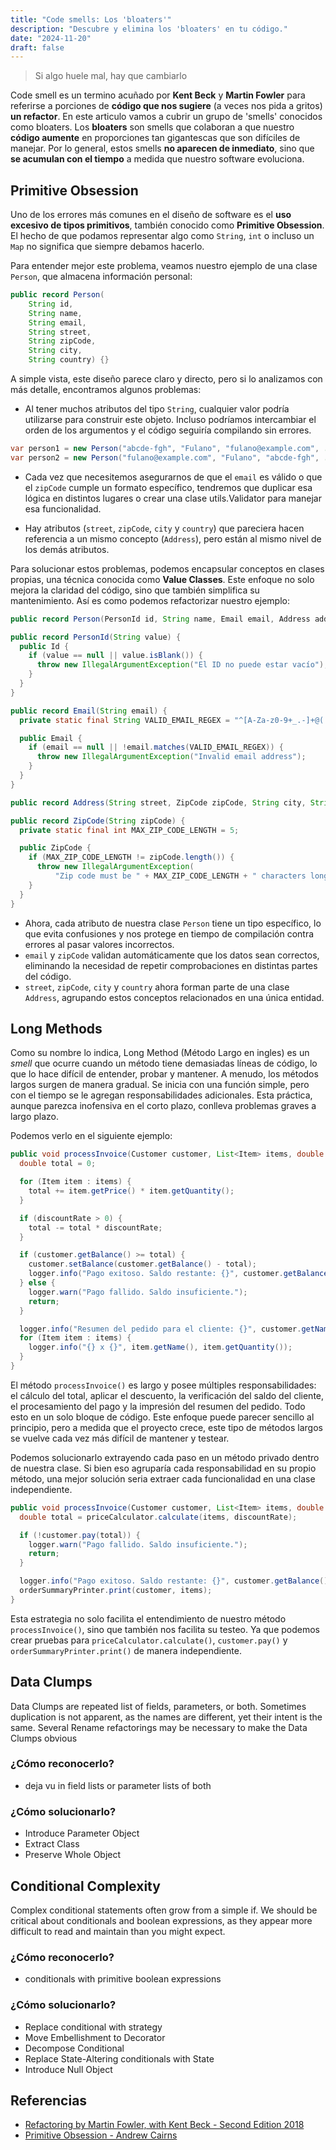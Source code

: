 ```yaml
---
title: "Code smells: Los 'bloaters'"
description: "Descubre y elimina los 'bloaters' en tu código."
date: "2024-11-20"
draft: false
---
```


>Si algo huele mal, hay que cambiarlo

Code smell es un termino acuñado por **Kent Beck** y **Martin Fowler** para referirse a porciones de **código que nos sugiere** (a veces nos pida a gritos) **un refactor**. En este articulo vamos a cubrir un grupo de 'smells' conocidos como bloaters. Los **bloaters** son smells que colaboran a que nuestro **código aumente** en proporciones tan gigantescas que son difíciles de manejar. Por lo general, estos smells **no aparecen de inmediato**, sino que **se acumulan con el tiempo** a medida que nuestro software evoluciona.

## Primitive Obsession

Uno de los errores más comunes en el diseño de software es el **uso excesivo de tipos primitivos**, también conocido como **Primitive Obsession**. El hecho de que podamos representar algo como `String`, `int` o incluso un `Map` no significa que siempre debamos hacerlo.

Para entender mejor este problema, veamos nuestro ejemplo de una clase `Person`, que almacena información personal:

```java
public record Person(
    String id,
    String name,
    String email,
    String street,
    String zipCode,
    String city,
    String country) {}
```

A simple vista, este diseño parece claro y directo, pero si lo analizamos con más detalle, encontramos algunos problemas:

- Al tener muchos atributos del tipo `String`, cualquier valor podría utilizarse para construir este objeto. Incluso podríamos intercambiar el orden de los argumentos y el código seguiría compilando sin errores.

```java
var person1 = new Person("abcde-fgh", "Fulano", "fulano@example.com", ...);
var person2 = new Person("fulano@example.com", "Fulano", "abcde-fgh", ...);
```

- Cada vez que necesitemos asegurarnos de que el `email` es válido o que el `zipCode` cumple un formato específico, tendremos que duplicar esa lógica en distintos lugares o crear una clase utils.Validator para manejar esa funcionalidad.

- Hay atributos (`street`, `zipCode`, `city` y `country`) que pareciera hacen referencia a un mismo concepto (`Address`), pero están al mismo nivel de los demás atributos.

Para solucionar estos problemas, podemos encapsular conceptos en clases propias, una técnica conocida como **Value Classes**. Este enfoque no solo mejora la claridad del código, sino que también simplifica su mantenimiento. Así es como podemos refactorizar nuestro ejemplo:

```java
public record Person(PersonId id, String name, Email email, Address address) {}

public record PersonId(String value) {
  public Id {
    if (value == null || value.isBlank()) {
      throw new IllegalArgumentException("El ID no puede estar vacío");
    }
  }
}

public record Email(String email) {
  private static final String VALID_EMAIL_REGEX = "^[A-Za-z0-9+_.-]+@(.+)$";

  public Email {
    if (email == null || !email.matches(VALID_EMAIL_REGEX)) {
      throw new IllegalArgumentException("Invalid email address");
    }
  }
}

public record Address(String street, ZipCode zipCode, String city, String country) {}

public record ZipCode(String zipCode) {
  private static final int MAX_ZIP_CODE_LENGTH = 5;

  public ZipCode {
    if (MAX_ZIP_CODE_LENGTH != zipCode.length()) {
      throw new IllegalArgumentException(
          "Zip code must be " + MAX_ZIP_CODE_LENGTH + " characters long");
    }
  }
}
```

- Ahora, cada atributo de nuestra clase `Person` tiene un tipo específico, lo que evita confusiones y nos protege en tiempo de compilación contra errores al pasar valores incorrectos.
-  `email` y `zipCode` validan automáticamente que los datos sean correctos, eliminando la necesidad de repetir comprobaciones en distintas partes del código.
- `street`, `zipCode`, `city` y `country` ahora forman parte de una clase `Address`, agrupando estos conceptos relacionados en una única entidad.

## Long Methods

Como su nombre lo indica, Long Method (Método Largo en ingles) es un *smell* que ocurre cuando un método tiene demasiadas líneas de código, lo que lo hace difícil de entender, probar y mantener. A menudo, los métodos largos surgen de manera gradual. Se inicia con una función simple, pero con el tiempo se le agregan responsabilidades adicionales. Esta práctica, aunque parezca inofensiva en el corto plazo, conlleva problemas graves a largo plazo.

Podemos verlo en el siguiente ejemplo:

```java
public void processInvoice(Customer customer, List<Item> items, double discountRate) {
  double total = 0;

  for (Item item : items) {
    total += item.getPrice() * item.getQuantity();
  }

  if (discountRate > 0) {
    total -= total * discountRate;
  }

  if (customer.getBalance() >= total) {
    customer.setBalance(customer.getBalance() - total);
    logger.info("Pago exitoso. Saldo restante: {}", customer.getBalance());
  } else {
    logger.warn("Pago fallido. Saldo insuficiente.");
    return;
  }

  logger.info("Resumen del pedido para el cliente: {}", customer.getName());
  for (Item item : items) {
    logger.info("{} x {}", item.getName(), item.getQuantity());
  }
}
```

El método `processInvoice()` es largo y posee múltiples responsabilidades: el cálculo del total, aplicar el descuento, la verificación del saldo del cliente, el procesamiento del pago y la impresión del resumen del pedido. Todo esto en un solo bloque de código. Este enfoque puede parecer sencillo al principio, pero a medida que el proyecto crece, este tipo de métodos largos se vuelve cada vez más difícil de mantener y testear.

Podemos solucionarlo extrayendo cada paso en un método privado dentro de nuestra clase. Si bien eso agruparía cada responsabilidad en su propio método, una mejor solución seria extraer cada funcionalidad en una clase independiente.

```java
public void processInvoice(Customer customer, List<Item> items, double discountRate) {
  double total = priceCalculator.calculate(items, discountRate);

  if (!customer.pay(total)) {
    logger.warn("Pago fallido. Saldo insuficiente.");
    return;
  }

  logger.info("Pago exitoso. Saldo restante: {}", customer.getBalance());
  orderSummaryPrinter.print(customer, items);
}
```

Esta estrategia no solo facilita el entendimiento de nuestro método `processInvoice()`, sino que también nos facilita su testeo. Ya que podemos crear pruebas para `priceCalculator.calculate()`, `customer.pay()` y `orderSummaryPrinter.print()` de manera independiente.


## Data Clumps
Data Clumps are repeated list of fields, parameters, or both. Sometimes duplication is not apparent, as the names are different, yet their intent is the same.
Several Rename refactorings may be necessary to make the Data Clumps obvious

### ¿Cómo reconocerlo?

- deja vu in field lists or parameter lists of both

### ¿Cómo solucionarlo?

- Introduce Parameter Object
- Extract Class
- Preserve Whole Object

## Conditional Complexity

Complex conditional statements often grow from a simple if. We should be critical about conditionals and boolean expressions, as they appear more difficult to read and maintain than you might expect.

### ¿Cómo reconocerlo?
- conditionals with primitive boolean expressions

### ¿Cómo solucionarlo?
- Replace conditional with strategy
- Move Embellishment to Decorator
- Decompose Conditional
- Replace State-Altering conditionals with State
- Introduce Null Object 

## Referencias

- <a href="https://martinfowler.com/books/refactoring.html" target="_blank">Refactoring by Martin Fowler, with Kent Beck - Second Edition 2018</a>
- <a href="https://acairns.co.uk/posts/primitive-obsession" target="_blank">Primitive Obsession - Andrew Cairns</a>